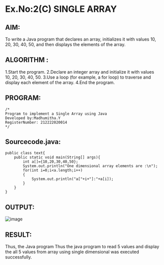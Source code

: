 # Ex.No:2(C)    SINGLE ARRAY

## AIM:
To write a Java program that declares an array, initializes it with values 10, 20, 30, 40, 50, and then displays the elements of the array.

## ALGORITHM :
1.Start the program.
2.Declare an integer array and initialize it with values 10, 20, 30, 40, 50.
3.Use a loop (for example, a for loop) to traverse and display each element of the array.
4.End the program.




## PROGRAM:
```
/*
Program to implement a Single Array using Java
Developed by:Madhumitha.Y 
RegisterNumber: 212222020014
*/
```

## Sourcecode.java:
```
public class text{
    public static void main(String[] args){
        int a[]={10,20,30,40,50};
        System.out.println("One dimensional array elements are :\n");
        for(int i=0;i<a.length;i++)
        {
            System.out.println("a["+i+"]:"+a[i]);
        }
    }
}
```








## OUTPUT:

![image](https://github.com/user-attachments/assets/c63b9efb-fbda-4dcf-8609-118a0e478d0e)




## RESULT:
Thus, the Java program Thus the java program to read 5 values and display the all 5 values from array using single dimensional  was executed successfully.


